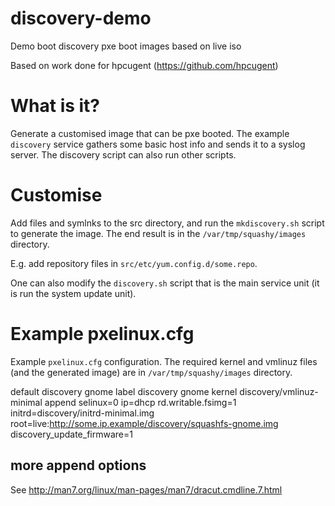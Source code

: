 # discovery-demo

Demo boot discovery pxe boot images based on live iso

Based on work done for hpcugent (https://github.com/hpcugent)

# What is it?

Generate a customised image that can be pxe booted. The example `discovery` service gathers some basic host info and sends it to a syslog server.
The discovery script can also run other scripts.

# Customise

Add files and symlnks to the src directory, and run the `mkdiscovery.sh` script to generate the image.
The end result is in the `/var/tmp/squashy/images` directory.

E.g. add repository files in `src/etc/yum.config.d/some.repo`.

One can also modify the `discovery.sh` script that is the main service unit (it is run the system update unit).

# Example pxelinux.cfg

Example `pxelinux.cfg` configuration. The required kernel and vmlinuz files (and the generated image) are in `/var/tmp/squashy/images` directory.

  default discovery gnome
  label discovery gnome
    kernel discovery/vmlinuz-minimal
    append selinux=0 ip=dhcp rd.writable.fsimg=1 initrd=discovery/initrd-minimal.img root=live:http://some.ip.example/discovery/squashfs-gnome.img discovery_update_firmware=1

## more append options

See http://man7.org/linux/man-pages/man7/dracut.cmdline.7.html
